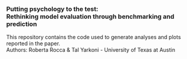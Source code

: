 ### Putting psychology to the test: <br> Rethinking model evaluation through benchmarking and prediction
This repository contains the code used to generate analyses and plots reported in the paper. <br>
Authors: Roberta Rocca & Tal Yarkoni - University of Texas at Austin
